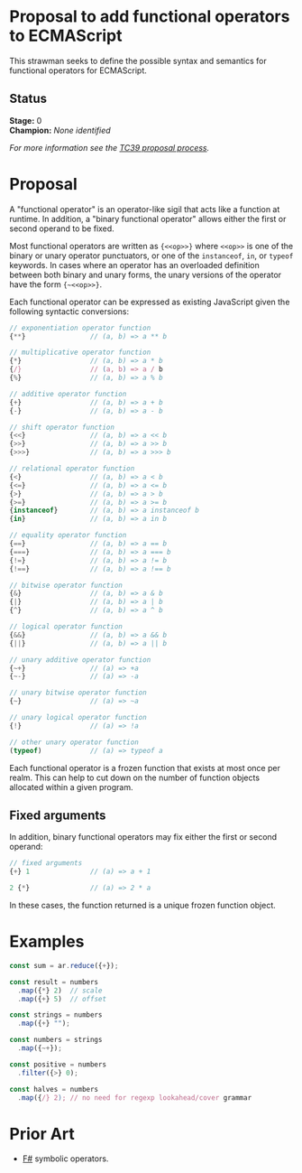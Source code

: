 <!--
Welcome to your new proposal repository. This document will serve as the introduction and 
 strawman for your proposal.

The repository is broken down into the following layout:

  /README.md        # intro/strawman (this file)
  /LICENSE          # ECMA compatible license (BSD-3 Clause)
  /src              # ecmarkup sources for the specification
  /docs             # ecmarkup output

To build the specification, run:

  npm run compile

To preview the specification, run:

  npm run start

It is recommended that you configure GitHub Pages in your GitHub repository to point to the
'/docs' directory after you push these changes to 'master'. That way the specification text
will be updated automatically when you publish.

-->

# Proposal to add functional operators to ECMAScript

This strawman seeks to define the possible syntax and semantics for functional operators
for ECMAScript. 

## Status

**Stage:** 0  
**Champion:** _None identified_

_For more information see the [TC39 proposal process](https://tc39.github.io/process-document/)._

<!-- The following sections are optional and may be uncommented if needed: --->

<!-- # Motivations -->
<!-- Motivations and use cases for the proposal --->

# Proposal

A "functional operator" is an operator-like sigil that acts like a function at runtime. In 
addition, a "binary functional operator" allows either the first or second operand to be fixed.

Most functional operators are written as `{<<op>>}` where `<<op>>` is one of the binary or
unary operator punctuators, or one of the `instanceof`, `in`, or `typeof` keywords. In cases
where an operator has an overloaded definition between both binary and unary forms, the unary
versions of the operator have the form `{~<<op>>}`.

Each functional operator can be expressed as existing JavaScript given the following syntactic
conversions:

```js
// exponentiation operator function
{**}                // (a, b) => a ** b

// multiplicative operator function
{*}                 // (a, b) => a * b
{/}                 // (a, b) => a / b
{%}                 // (a, b) => a % b

// additive operator function
{+}                 // (a, b) => a + b
{-}                 // (a, b) => a - b

// shift operator function
{<<}                // (a, b) => a << b
{>>}                // (a, b) => a >> b
{>>>}               // (a, b) => a >>> b

// relational operator function
{<}                 // (a, b) => a < b
{<=}                // (a, b) => a <= b
{>}                 // (a, b) => a > b
{>=}                // (a, b) => a >= b
{instanceof}        // (a, b) => a instanceof b
{in}                // (a, b) => a in b

// equality operator function
{==}                // (a, b) => a == b
{===}               // (a, b) => a === b
{!=}                // (a, b) => a != b
{!==}               // (a, b) => a !== b

// bitwise operator function
{&}                 // (a, b) => a & b
{|}                 // (a, b) => a | b
{^}                 // (a, b) => a ^ b

// logical operator function
{&&}                // (a, b) => a && b
{||}                // (a, b) => a || b

// unary additive operator function
{~+}                // (a) => +a
{~-}                // (a) => -a

// unary bitwise operator function
{~}                 // (a) => ~a

// unary logical operator function
{!}                 // (a) => !a

// other unary operator function
(typeof)            // (a) => typeof a
```

Each functional operator is a frozen function that exists at most once per realm. This can help to 
cut down on the number of function objects allocated within a given program.

## Fixed arguments

In addition, binary functional operators may fix either the first or second operand:

```js
// fixed arguments
{+} 1               // (a) => a + 1

2 {*}               // (a) => 2 * a
```

In these cases, the function returned is a unique frozen function object.

# Examples

```js
const sum = ar.reduce({+});

const result = numbers 
  .map({*} 2)  // scale
  .map({+} 5)  // offset

const strings = numbers
  .map({+} "");

const numbers = strings
  .map({~+});

const positive = numbers
  .filter({>} 0);

const halves = numbers
  .map({/} 2); // no need for regexp lookahead/cover grammar
```

<!-- # Grammar -->
<!-- Grammar for the proposal. Please use grammarkdown (github.com/rbuckton/grammarkdown#readme) syntax in fenced code blocks. -->

<!-- # Semantics -->
<!-- Static and runtime semantics of the proposal -->

<!-- # References -->
<!-- Links to other specifications, prior art, etc. -->

# Prior Art

* [F#](http://fsharp.org) symbolic operators.